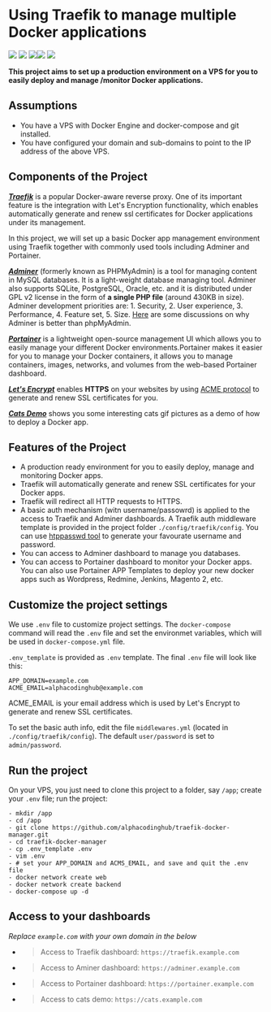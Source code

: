 # Using Traefik to manage multiple Docker applications

<a href="https://github.com/alphacodinghub/v2ray-docker/"><img src="https://img.shields.io/badge/Docker-v2ray-4BC51D.svg?style=flat"></a>
![](https://img.shields.io/badge/language-Web-orange.svg)
![](https://img.shields.io/badge/platform-Docker-lightgrey.svg)[![](https://img.shields.io/badge/Traefik-v2.x-blue.svg)](https://containo.us/traefik/)
![](https://img.shields.io/badge/license-MIT-000000.svg)

**This project aims to set up a production environment on a VPS for you to easily deploy and manage /monitor Docker applications.**

## Assumptions

- You have a VPS with Docker Engine and docker-compose and git installed.
- You have configured your domain and sub-domains to point to the IP address of the above VPS.

## Components of the Project

[**_Traefik_**](https://traefik.io) is a popular Docker-aware reverse proxy. One of its important feature is the integration with Let's Encryption functionality, which enables automatically generate and renew ssl certificates for Docker applications under its management.

In this project, we will set up a basic Docker app management environment using Traefik together with commonly used tools including Adminer and Portainer.

[**_Adminer_**](https://www.adminer.org/) (formerly known as PHPMyAdmin) is a tool for managing content in MySQL databases. It is a light-weight database managing tool. Adminer also supports SQLite, PostgreSQL, Oracle, etc. and it is distributed under GPL v2 license in the form of **a single PHP file** (around 430KB in size). Adminer development priorities are: 1. Security, 2. User experience, 3. Performance, 4. Feature set, 5. Size. [Here](https://www.adminer.org/en/phpmyadmin/) are some discussions on why Adminer is better than phpMyAdmin.

[**_Portainer_**](https://www.portainer.io/) is a lightweight open-source management UI which allows you to easily manage your different Docker environments.Portainer makes it easier for you to manage your Docker containers, it allows you to manage containers, images, networks, and volumes from the web-based Portainer dashboard.

[**_Let's Encrypt_**](https://letsencrypt.org/) enables **HTTPS** on your websites by using [ACME protocol](https://tools.ietf.org/html/rfc8555) to generate and renew SSL certificates for you.

[**_Cats Demo_**](https://hub.docker.com/r/mikesir87/cats) shows you some interesting cats gif pictures as a demo of how to deploy a Docker app.

## Features of the Project

- A production ready environment for you to easily deploy, manage and monitoring Docker apps.
- Traefik will automatically generate and renew SSL certificates for your Docker apps.
- Traefik will redirect all HTTP requests to HTTPS.
- A basic auth mechanism (witn username/passowrd) is applied to the access to Traefik and Adminer dashboards. A Traefik auth middleware template is provided in the project folder `./config/traefik/config`. You can use [htppasswd tool](https://hostingcanada.org/htpasswd-generator/) to generate your favourate username and password.
- You can access to Adminer dashboard to manage you databases.
- You can access to Portainer dashboard to monitor your Docker apps. You can also use Portainer APP Templates to deploy your new docker apps such as Wordpress, Redmine, Jenkins, Magento 2, etc.

## Customize the project settings

We use `.env` file to customize project settings. The `docker-compose` command will read the `.env` file and set the environmet variables, which will be used in `docker-compose.yml` file.

`.env_template` is provided as `.env` template. The final `.env` file will look like this:

```
APP_DOMAIN=example.com
ACME_EMAIL=alphacodinghub@example.com
```

ACME_EMAIL is your email address which is used by Let's Encrypt to generate and renew SSL certificates.

To set the basic auth info, edit the file `middlewares.yml` (located in `./config/traefik/config`). The default `user/password` is set to `admin/password`.

## Run the project

On your VPS, you just need to clone this project to a folder, say `/app`; create your `.env` file; run the project:

```
- mkdir /app
- cd /app
- git clone https://github.com/alphacodinghub/traefik-docker-manager.git
- cd traefik-docker-manager
- cp .env_template .env
- vim .env
- # set your APP_DOMAIN and ACMS_EMAIL, and save and quit the .env file
- docker network create web
- docker network create backend
- docker-compose up -d
```

## Access to your dashboards

_Replace `example.com` with your own domain in the below_

- > Access to Traefik dashboard: `https://traefik.example.com`
- > Access to Aminer dashboard: `https://adminer.example.com`
- > Access to Portainer dashboard: `https://portainer.example.com`
- > Access to cats demo: `https://cats.example.com`
